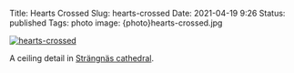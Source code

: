 Title: Hearts Crossed
Slug: hearts-crossed
Date: 2021-04-19 9:26
Status: published
Tags: photo
image: {photo}hearts-crossed.jpg

[![hearts-crossed]({photo}hearts-crossed.jpg "hearts-crossed")]({static}/pic/hearts-crossed.jpg)

A ceiling detail in [Strängnäs cathedral](https://en.wikipedia.org/wiki/Str%C3%A4ngn%C3%A4s_Cathedral).
